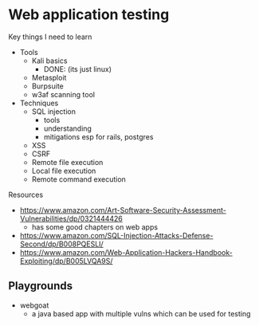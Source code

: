 # Web application testing

Key things I need to learn

* Tools
    * Kali basics
        * DONE: (its just linux)
    * Metasploit
    * Burpsuite
    * w3af scanning tool
* Techniques
    * SQL injection
        * tools
        * understanding
        * mitigations esp for rails, postgres
    * XSS
    * CSRF
    * Remote file execution
    * Local file execution
    * Remote command execution

Resources

* https://www.amazon.com/Art-Software-Security-Assessment-Vulnerabilities/dp/0321444426
    * has some good chapters on web apps
* https://www.amazon.com/SQL-Injection-Attacks-Defense-Second/dp/B008PQESLI/
* https://www.amazon.com/Web-Application-Hackers-Handbook-Exploiting/dp/B005LVQA9S/

## Playgrounds

* webgoat
    * a java based app with multiple vulns which can be used for testing
